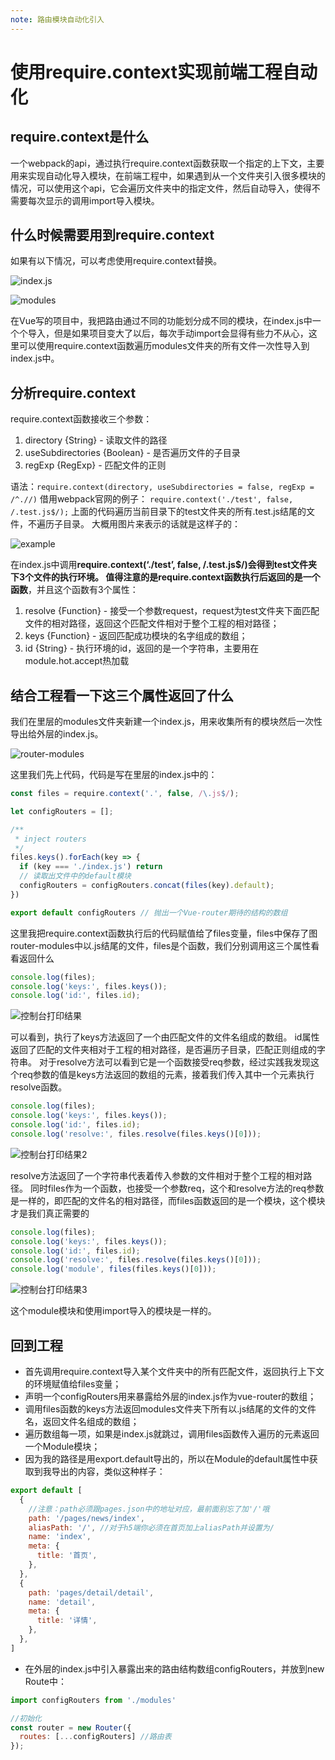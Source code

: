 ```yaml
---
note: 路由模块自动化引入
---
```

# 使用require.context实现前端工程自动化

## require.context是什么

一个webpack的api，通过执行require.context函数获取一个指定的上下文，主要用来实现自动化导入模块，在前端工程中，如果遇到从一个文件夹引入很多模块的情况，可以使用这个api，它会遍历文件夹中的指定文件，然后自动导入，使得不需要每次显示的调用import导入模块。

## 什么时候需要用到require.context

如果有以下情况，可以考虑使用require.context替换。

![index.js]($resource/index.js.jpg)

![modules]($resource/modules.jpg)

在Vue写的项目中，我把路由通过不同的功能划分成不同的模块，在index.js中一个个导入，但是如果项目变大了以后，每次手动import会显得有些力不从心，这里可以使用require.context函数遍历modules文件夹的所有文件一次性导入到index.js中。

## 分析require.context

require.context函数接收三个参数：
1. directory {String} - 读取文件的路径
2. useSubdirectories {Boolean} - 是否遍历文件的子目录
3. regExp {RegExp} - 匹配文件的正则

语法：`require.context(directory, useSubdirectories = false, regExp = /^.//)`
借用webpack官网的例子：
`require.context('./test', false, /.test.js$/);`
上面的代码遍历当前目录下的test文件夹的所有.test.js结尾的文件，不遍历子目录。
大概用图片来表示的话就是这样子的：

![example]($resource/example.jpg)

在index.js中调用**require.context(‘./test’, false, /.test.js$/)**会得到test文件夹下3个文件的执行环境。
值得注意的是require.context函数执行后返回的是一个**函数**，并且这个函数有3个属性：
1. resolve {Function} - 接受一个参数request，request为test文件夹下面匹配文件的相对路径，返回这个匹配文件相对于整个工程的相对路径；
2. keys {Function} - 返回匹配成功模块的名字组成的数组；
3. id {String} - 执行环境的id，返回的是一个字符串，主要用在module.hot.accept热加载

## 结合工程看一下这三个属性返回了什么

我们在里层的modules文件夹新建一个index.js，用来收集所有的模块然后一次性导出给外层的index.js。

![router-modules]($resource/router-modules.jpg)

这里我们先上代码，代码是写在里层的index.js中的：
```javascript
const files = require.context('.', false, /\.js$/);

let configRouters = [];

/**
 * inject routers
 */
files.keys().forEach(key => {
  if (key === './index.js') return
  // 读取出文件中的default模块
  configRouters = configRouters.concat(files(key).default);
})

export default configRouters // 抛出一个Vue-router期待的结构的数组
```

这里我把require.context函数执行后的代码赋值给了files变量，files中保存了图router-modules中以.js结尾的文件，files是个函数，我们分别调用这三个属性看看返回什么

```javascript
console.log(files);
console.log('keys:', files.keys());
console.log('id:', files.id);
```

![控制台打印结果]($resource/%E6%8E%A7%E5%88%B6%E5%8F%B0%E6%89%93%E5%8D%B0%E7%BB%93%E6%9E%9C.jpg)

可以看到，执行了keys方法返回了一个由匹配文件的文件名组成的数组。
id属性返回了匹配的文件夹相对于工程的相对路径，是否遍历子目录，匹配正则组成的字符串。
对于resolve方法可以看到它是一个函数接受req参数，经过实践我发现这个req参数的值是keys方法返回的数组的元素，接着我们传入其中一个元素执行resolve函数。

```javascript
console.log(files);
console.log('keys:', files.keys());
console.log('id:', files.id);
console.log('resolve:', files.resolve(files.keys()[0]));
```

![控制台打印结果2]($resource/%E6%8E%A7%E5%88%B6%E5%8F%B0%E6%89%93%E5%8D%B0%E7%BB%93%E6%9E%9C2.jpg)

resolve方法返回了一个字符串代表着传入参数的文件相对于整个工程的相对路径。
同时files作为一个函数，也接受一个参数req，这个和resolve方法的req参数是一样的，即匹配的文件名的相对路径，而files函数返回的是一个模块，这个模块才是我们真正需要的


```javascript
console.log(files);
console.log('keys:', files.keys());
console.log('id:', files.id);
console.log('resolve:', files.resolve(files.keys()[0]));
console.log('module', files(files.keys()[0]));
```

![控制台打印结果3]($resource/%E6%8E%A7%E5%88%B6%E5%8F%B0%E6%89%93%E5%8D%B0%E7%BB%93%E6%9E%9C3.jpg)

这个module模块和使用import导入的模块是一样的。

## 回到工程

* 首先调用require.context导入某个文件夹中的所有匹配文件，返回执行上下文的环境赋值给files变量；
* 声明一个configRouters用来暴露给外层的index.js作为vue-router的数组；
* 调用files函数的keys方法返回modules文件夹下所有以.js结尾的文件的文件名，返回文件名组成的数组；
* 遍历数组每一项，如果是index.js就跳过，调用files函数传入遍历的元素返回一个Module模块；
* 因为我的路径是用export.default导出的，所以在Module的default属性中获取到我导出的内容，类似这种样子：
```javascript
export default [
  {
    //注意：path必须跟pages.json中的地址对应，最前面别忘了加'/'哦
    path: '/pages/news/index',
    aliasPath: '/', //对于h5端你必须在首页加上aliasPath并设置为/
    name: 'index',
    meta: {
      title: '首页',
    },
  },
  {
    path: 'pages/detail/detail',
    name: 'detail',
    meta: {
      title: '详情',
    },
  },
]
```

* 在外层的index.js中引入暴露出来的路由结构数组configRouters，并放到new Route中：
```javascript
import configRouters from './modules'

//初始化
const router = new Router({
  routes: [...configRouters] //路由表
});
```


